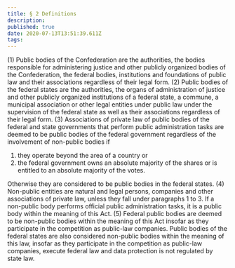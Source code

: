 ```yaml
---
title: § 2 Definitions
description: 
published: true
date: 2020-07-13T13:51:39.611Z
tags: 
---
```


(1) Public bodies of the Confederation are the authorities, the bodies responsible for administering justice and other publicly organized bodies of the Confederation, the federal bodies, institutions and foundations of public law and their associations regardless of their legal form.
(2) Public bodies of the federal states are the authorities, the organs of administration of justice and other publicly organized institutions of a federal state, a commune, a municipal association or other legal entities under public law under the supervision of the federal state as well as their associations regardless of their legal form.
(3) Associations of private law of public bodies of the federal and state governments that perform public administration tasks are deemed to be public bodies of the federal government regardless of the involvement of non-public bodies if
1. they operate beyond the area of a country or
2. the federal government owns an absolute majority of the shares or is entitled to an absolute majority of the votes.

Otherwise they are considered to be public bodies in the federal states.
(4) Non-public entities are natural and legal persons, companies and other associations of private law, unless they fall under paragraphs 1 to 3. If a non-public body performs official public administration tasks, it is a public body within the meaning of this Act.
(5) Federal public bodies are deemed to be non-public bodies within the meaning of this Act insofar as they participate in the competition as public-law companies. Public bodies of the federal states are also considered non-public bodies within the meaning of this law, insofar as they participate in the competition as public-law companies, execute federal law and data protection is not regulated by state law.